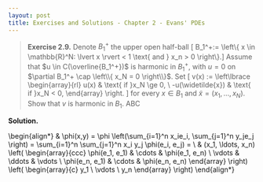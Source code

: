 ```yaml
---
layout: post
title: Exercises and Solutions - Chapter 2 - Evans' PDEs
---
```




> **Exercise 2.9.** Denote $B_1^+$ the upper open half-ball \[ B_1^+:= \left\\{ x \in \mathbb{R}^N: \lvert x \rvert < 1 \text{ and } x_n > 0 \right\\}.\] Assume that $u \in C(\overline{B_1^+})$ is harmonic in $B_1^+$, with $u = 0$ on $\partial B_1^+ \cap \left\\{ x_N = 0 \right\\}$. Set
\[ v(x) :=  \left\lbrace \begin{array}{rl}
u(x) & \text{ if }x_N \ge 0, \\
-u(\widetilde{x}) & \text{ if }x_N < 0, \end{array} \right. \]
for every $x \in B_1$ and $\widetilde{x} = (x_1,\ldots, x_N)$. Show that $v$ is harmonic in $B_1$.
ABC

**Solution.**

\begin{align*}
  & \phi(x,y) = \phi \left(\sum_{i=1}^n x_ie_i, \sum_{j=1}^n y_je_j \right)
  = \sum_{i=1}^n \sum_{j=1}^n x_i y_j \phi(e_i, e_j) = \\
  & (x_1, \ldots, x_n) \left( \begin{array}{ccc}
      \phi(e_1, e_1) & \cdots & \phi(e_1, e_n) \\
      \vdots & \ddots & \vdots \\
      \phi(e_n, e_1) & \cdots & \phi(e_n, e_n)
    \end{array} \right)
  \left( \begin{array}{c}
      y_1 \\
      \vdots \\
      y_n
    \end{array} \right)
\end{align*}
